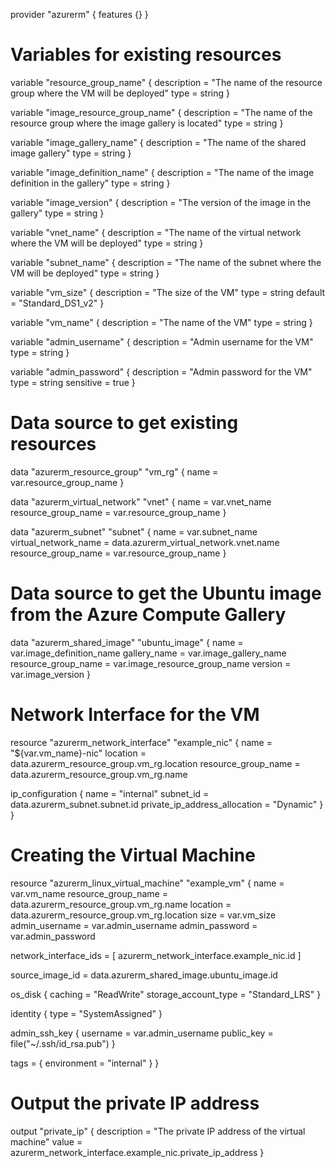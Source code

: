 provider "azurerm" {
  features {}
}

# Variables for existing resources
variable "resource_group_name" {
  description = "The name of the resource group where the VM will be deployed"
  type        = string
}

variable "image_resource_group_name" {
  description = "The name of the resource group where the image gallery is located"
  type        = string
}

variable "image_gallery_name" {
  description = "The name of the shared image gallery"
  type        = string
}

variable "image_definition_name" {
  description = "The name of the image definition in the gallery"
  type        = string
}

variable "image_version" {
  description = "The version of the image in the gallery"
  type        = string
}

variable "vnet_name" {
  description = "The name of the virtual network where the VM will be deployed"
  type        = string
}

variable "subnet_name" {
  description = "The name of the subnet where the VM will be deployed"
  type        = string
}

variable "vm_size" {
  description = "The size of the VM"
  type        = string
  default     = "Standard_DS1_v2"
}

variable "vm_name" {
  description = "The name of the VM"
  type        = string
}

variable "admin_username" {
  description = "Admin username for the VM"
  type        = string
}

variable "admin_password" {
  description = "Admin password for the VM"
  type        = string
  sensitive   = true
}

# Data source to get existing resources
data "azurerm_resource_group" "vm_rg" {
  name = var.resource_group_name
}

data "azurerm_virtual_network" "vnet" {
  name                = var.vnet_name
  resource_group_name = var.resource_group_name
}

data "azurerm_subnet" "subnet" {
  name                 = var.subnet_name
  virtual_network_name = data.azurerm_virtual_network.vnet.name
  resource_group_name  = var.resource_group_name
}

# Data source to get the Ubuntu image from the Azure Compute Gallery
data "azurerm_shared_image" "ubuntu_image" {
  name                = var.image_definition_name
  gallery_name        = var.image_gallery_name
  resource_group_name = var.image_resource_group_name
  version             = var.image_version
}

# Network Interface for the VM
resource "azurerm_network_interface" "example_nic" {
  name                = "${var.vm_name}-nic"
  location            = data.azurerm_resource_group.vm_rg.location
  resource_group_name = data.azurerm_resource_group.vm_rg.name

  ip_configuration {
    name                          = "internal"
    subnet_id                     = data.azurerm_subnet.subnet.id
    private_ip_address_allocation = "Dynamic"
  }
}

# Creating the Virtual Machine
resource "azurerm_linux_virtual_machine" "example_vm" {
  name                = var.vm_name
  resource_group_name = data.azurerm_resource_group.vm_rg.name
  location            = data.azurerm_resource_group.vm_rg.location
  size                = var.vm_size
  admin_username      = var.admin_username
  admin_password      = var.admin_password

  network_interface_ids = [
    azurerm_network_interface.example_nic.id
  ]

  source_image_id = data.azurerm_shared_image.ubuntu_image.id

  os_disk {
    caching              = "ReadWrite"
    storage_account_type = "Standard_LRS"
  }

  identity {
    type = "SystemAssigned"
  }

  admin_ssh_key {
    username   = var.admin_username
    public_key = file("~/.ssh/id_rsa.pub")
  }

  tags = {
    environment = "internal"
  }
}

# Output the private IP address
output "private_ip" {
  description = "The private IP address of the virtual machine"
  value       = azurerm_network_interface.example_nic.private_ip_address
}
